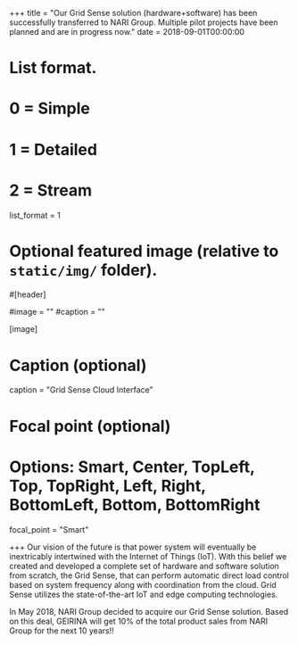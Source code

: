 +++
title = "Our Grid Sense solution (hardware+software) has been successfully transferred to NARI Group. Multiple pilot projects have been planned and are in progress now."
date = 2018-09-01T00:00:00

# List format.
#   0 = Simple
#   1 = Detailed
#   2 = Stream
list_format = 1

# Optional featured image (relative to `static/img/` folder).
#[header]

#image = ""
#caption = ""

[image]
  # Caption (optional)
  caption = "Grid Sense Cloud Interface"
  
  # Focal point (optional)
  # Options: Smart, Center, TopLeft, Top, TopRight, Left, Right, BottomLeft, Bottom, BottomRight
  focal_point = "Smart"

+++
Our vision of the future is that power system will eventually be inextricably intertwined with the Internet of Things (IoT). With this belief we created and developed a complete set of hardware and software solution from scratch, the Grid Sense, that can perform automatic direct load control based on system frequency along with coordination from the cloud. Grid Sense utilizes the state-of-the-art IoT and edge computing technologies.

In May 2018, NARI Group decided to acquire our Grid Sense solution. Based on this deal, GEIRINA will get 10% of the total product sales from NARI Group for the next 10 years!!

